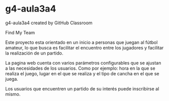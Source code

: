# g4-aula3a4
g4-aula3a4 created by GitHub Classroom

Find My Team

Este proyecto esta orientado en un inicio a personas que juegan al fútbol amateur, lo que busca es facilitar el encuentro entre los jugadores
y facilitar la realización de un partido. 

La pagina web cuenta con varios parámetros configurables que se ajustan a las necesidades de los usuarios. Como por ejemplo: hora en la que se 
realiza el juego, lugar en el que se realiza y el tipo de cancha en el que se juega.

Los usuarios que encuentren un partido de su interés puede inscribirse al mismo.
